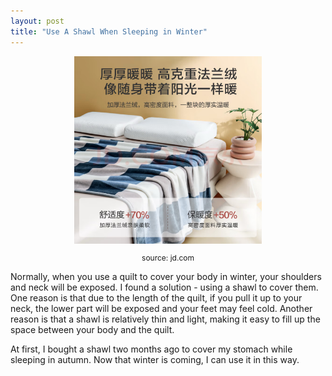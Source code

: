 ```yaml
---
layout: post
title: "Use A Shawl When Sleeping in Winter"
---
```


<div style="text-align: center;">
    <img src="/assets/images/shawl/shawl.jpg" alt="shawl" width="300px" />
    <p style="font-size: 12px;">source: jd.com</p>
</div>

Normally, when you use a quilt to cover your body in winter, your shoulders and neck will be exposed. I found a solution - using a shawl to cover them. One reason is that due to the length of the quilt, if you pull it up to your neck, the lower part will be exposed and your feet may feel cold. Another reason is that a shawl is relatively thin and light, making it easy to fill up the space between your body and the quilt.

At first, I bought a shawl two months ago to cover my stomach while sleeping in autumn. Now that winter is coming, I can use it in this way.
